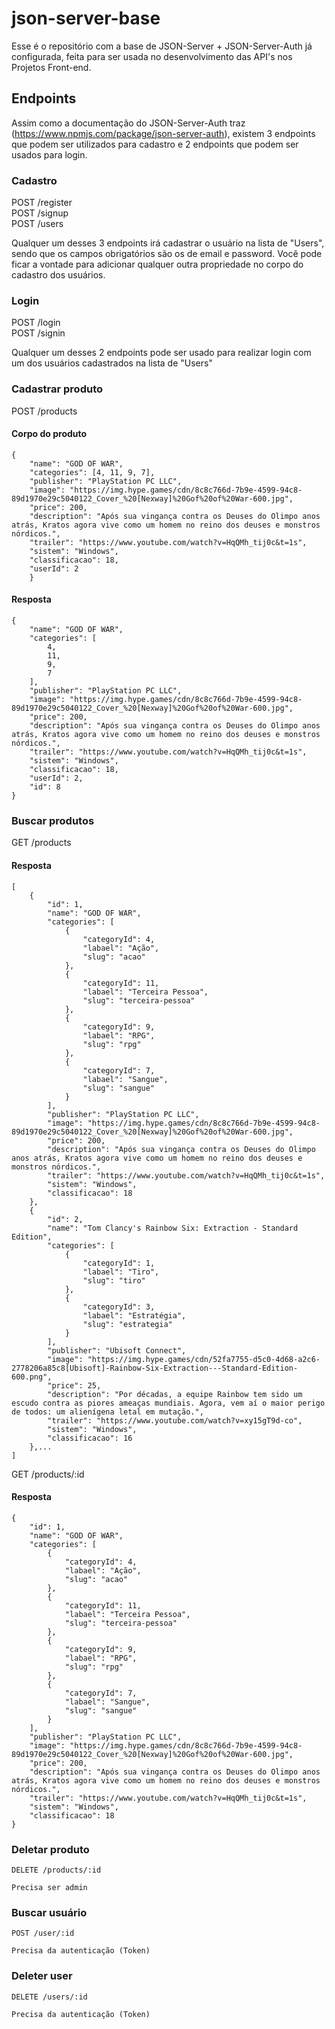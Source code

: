 # json-server-base

Esse é o repositório com a base de JSON-Server + JSON-Server-Auth já configurada, feita para ser usada no desenvolvimento das API's nos Projetos Front-end.

## Endpoints

Assim como a documentação do JSON-Server-Auth traz (https://www.npmjs.com/package/json-server-auth), existem 3 endpoints que podem ser utilizados para cadastro e 2 endpoints que podem ser usados para login.

### Cadastro

POST /register <br/>
POST /signup <br/>
POST /users

Qualquer um desses 3 endpoints irá cadastrar o usuário na lista de "Users", sendo que os campos obrigatórios são os de email e password.
Você pode ficar a vontade para adicionar qualquer outra propriedade no corpo do cadastro dos usuários.

### Login

POST /login <br/>
POST /signin

Qualquer um desses 2 endpoints pode ser usado para realizar login com um dos usuários cadastrados na lista de "Users"

### Cadastrar produto

POST /products

#### Corpo do produto

    {
        "name": "GOD OF WAR",
        "categories": [4, 11, 9, 7],
        "publisher": "PlayStation PC LLC",
        "image": "https://img.hype.games/cdn/8c8c766d-7b9e-4599-94c8-89d1970e29c5040122_Cover_%20[Nexway]%20Gof%20of%20War-600.jpg",
        "price": 200,
        "description": "Após sua vingança contra os Deuses do Olimpo anos atrás, Kratos agora vive como um homem no reino dos deuses e monstros nórdicos.",
        "trailer": "https://www.youtube.com/watch?v=HqQMh_tij0c&t=1s",
        "sistem": "Windows",
        "classificacao": 18,
        "userId": 2
        }

#### Resposta

    {
        "name": "GOD OF WAR",
        "categories": [
            4,
            11,
            9,
            7
        ],
        "publisher": "PlayStation PC LLC",
        "image": "https://img.hype.games/cdn/8c8c766d-7b9e-4599-94c8-89d1970e29c5040122_Cover_%20[Nexway]%20Gof%20of%20War-600.jpg",
        "price": 200,
        "description": "Após sua vingança contra os Deuses do Olimpo anos atrás, Kratos agora vive como um homem no reino dos deuses e monstros nórdicos.",
        "trailer": "https://www.youtube.com/watch?v=HqQMh_tij0c&t=1s",
        "sistem": "Windows",
        "classificacao": 18,
        "userId": 2,
        "id": 8
    }

### Buscar produtos

GET /products

#### Resposta

    [
        {
            "id": 1,
            "name": "GOD OF WAR",
            "categories": [
                {
                    "categoryId": 4,
                    "labael": "Ação",
                    "slug": "acao"
                },
                {
                    "categoryId": 11,
                    "labael": "Terceira Pessoa",
                    "slug": "terceira-pessoa"
                },
                {
                    "categoryId": 9,
                    "labael": "RPG",
                    "slug": "rpg"
                },
                {
                    "categoryId": 7,
                    "labael": "Sangue",
                    "slug": "sangue"
                }
            ],
            "publisher": "PlayStation PC LLC",
            "image": "https://img.hype.games/cdn/8c8c766d-7b9e-4599-94c8-89d1970e29c5040122_Cover_%20[Nexway]%20Gof%20of%20War-600.jpg",
            "price": 200,
            "description": "Após sua vingança contra os Deuses do Olimpo anos atrás, Kratos agora vive como um homem no reino dos deuses e monstros nórdicos.",
            "trailer": "https://www.youtube.com/watch?v=HqQMh_tij0c&t=1s",
            "sistem": "Windows",
            "classificacao": 18
        },
        {
            "id": 2,
            "name": "Tom Clancy's Rainbow Six: Extraction - Standard Edition",
            "categories": [
                {
                    "categoryId": 1,
                    "labael": "Tiro",
                    "slug": "tiro"
                },
                {
                    "categoryId": 3,
                    "labael": "Estratégia",
                    "slug": "estrategia"
                }
            ],
            "publisher": "Ubisoft Connect",
            "image": "https://img.hype.games/cdn/52fa7755-d5c0-4d68-a2c6-2778206a85c8[Ubisoft]-Rainbow-Six-Extraction---Standard-Edition-600.png",
            "price": 25,
            "description": "Por décadas, a equipe Rainbow tem sido um escudo contra as piores ameaças mundiais. Agora, vem aí o maior perigo de todos: um alienígena letal em mutação.",
            "trailer": "https://www.youtube.com/watch?v=xy15gT9d-co",
            "sistem": "Windows",
            "classificacao": 16
        },...
    ]

GET /products/:id

#### Resposta

    {
        "id": 1,
        "name": "GOD OF WAR",
        "categories": [
            {
                "categoryId": 4,
                "labael": "Ação",
                "slug": "acao"
            },
            {
                "categoryId": 11,
                "labael": "Terceira Pessoa",
                "slug": "terceira-pessoa"
            },
            {
                "categoryId": 9,
                "labael": "RPG",
                "slug": "rpg"
            },
            {
                "categoryId": 7,
                "labael": "Sangue",
                "slug": "sangue"
            }
        ],
        "publisher": "PlayStation PC LLC",
        "image": "https://img.hype.games/cdn/8c8c766d-7b9e-4599-94c8-89d1970e29c5040122_Cover_%20[Nexway]%20Gof%20of%20War-600.jpg",
        "price": 200,
        "description": "Após sua vingança contra os Deuses do Olimpo anos atrás, Kratos agora vive como um homem no reino dos deuses e monstros nórdicos.",
        "trailer": "https://www.youtube.com/watch?v=HqQMh_tij0c&t=1s",
        "sistem": "Windows",
        "classificacao": 18
    }

### Deletar produto

    DELETE /products/:id

    Precisa ser admin

### Buscar usuário

    POST /user/:id

    Precisa da autenticação (Token)

### Deleter user

    DELETE /users/:id

    Precisa da autenticação (Token)
